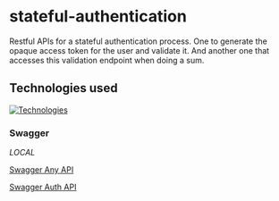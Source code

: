 # stateful-authentication
 Restful APIs for a stateful authentication process. One to generate the opaque access token for the user and validate it. And another one that accesses this validation endpoint when doing a sum.
 
## Technologies used 
[![Technologies](https://skillicons.dev/icons?i=java,spring,postgres,docker,git,github,redis)](https://skillicons.dev)

### Swagger
*LOCAL*

[Swagger Any API](http://localhost:8083/swagger-ui/index.html#/)

[Swagger Auth API](http://localhost:8082/swagger-ui/index.html#/)
